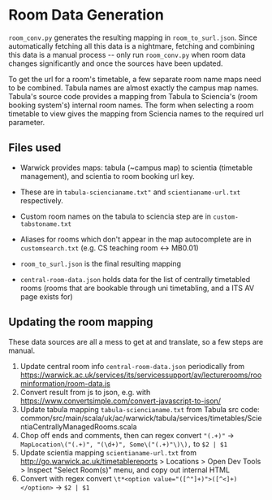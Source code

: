 # Room Data Generation

`room_conv.py` generates the resulting mapping in `room_to_surl.json`. Since automatically fetching all this data is a nightmare, fetching and combining this data is a manual process -- only run `room_conv.py` when room data changes significantly and once the sources have been updated.

To get the url for a room's timetable, a few separate room name maps need to be combined. Tabula names are almost exactly the campus map names. Tabula's source code provides a mapping from Tabula to Sciencia's (room booking system's) internal room names. The form when selecting a room timetable to view gives the mapping from Sciencia names to the required url parameter.

## Files used
- Warwick provides maps: tabula (~campus map) to scientia (timetable management), and scientia to room booking url key.
- These are in `tabula-sciencianame.txt"` and `scientianame-url.txt` respectively.
- Custom room names on the tabula to sciencia step are in `custom-tabstoname.txt`
- Aliases for rooms which don't appear in the map autocomplete are in `customsearch.txt` (e.g. CS teaching room <-> MB0.01)
- `room_to_surl.json` is the final resulting mapping

- `central-room-data.json` holds data for the list of centrally timetabled rooms (rooms that are bookable through uni timetabling, and a ITS AV page exists for)


## Updating the room mapping
These data sources are all a mess to get at and translate, so a few steps are manual.

1. Update central room info `central-room-data.json` periodically from https://warwick.ac.uk/services/its/servicessupport/av/lecturerooms/roominformation/room-data.js
2. Convert result from js to json, e.g. with https://www.convertsimple.com/convert-javascript-to-json/
3. Update tabula mapping `tabula-sciencianame.txt` from Tabula src code: common/src/main/scala/uk/ac/warwick/tabula/services/timetables/ScientiaCentrallyManagedRooms.scala
4. Chop off ends and comments, then can regex convert `"(.+)"` -> `MapLocation\("(.+)", "(\d+)", Some\("(.+)"\)\),` to `$2 | $1`
5. Update scientia mapping `scientianame-url.txt` from http://go.warwick.ac.uk/timetablereports > Locations > Open Dev Tools > Inspect "Select Room(s)" menu, and copy out internal HTML
6. Convert with regex convert `\t*<option value="([^"]+)">([^<]+)</option>` -> `$2 | $1`